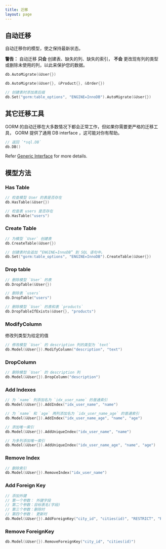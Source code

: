 ```yaml
---
title: 迁移
layout: page
---
```


## 自动迁移

自动迁移你的模型，使之保持最新状态。

**警告：** 自动迁移 **只会** 创建表、缺失的列、缺失的索引， **不会** 更改现有列的类型或删除未使用的列，以此来保护您的数据。

```go
db.AutoMigrate(&User{})

db.AutoMigrate(&User{}, &Product{}, &Order{})

// 创建表时添加表后缀
db.Set("gorm:table_options", "ENGINE=InnoDB").AutoMigrate(&User{})
```

## 其它迁移工具

GORM 的自动迁移在大多数情况下都会正常工作，但如果你需要更严格的迁移工具， GORM 提供了通用 DB interface ，这可能对你有帮助。

```go
// 返回 `*sql.DB`
db.DB()
```

Refer [Generic Interface](generic_interface.html) for more details.

## 模型方法

### Has Table

```go
// 检查模型 User 的表是否存在
db.HasTable(&User{})

// 检查表 users 是否存在
db.HasTable("users")
```

### Create Table

```go
// 为模型 `User` 创建表
db.CreateTable(&User{})

// 创建表时会追加 “ENGINE=InnoDB” 到 SQL 语句中。
db.Set("gorm:table_options", "ENGINE=InnoDB").CreateTable(&User{})
```

### Drop table

```go
// 删除模型 `User` 的表
db.DropTable(&User{})

// 删除表 `users`
db.DropTable("users")

// 删除模型 `User` 的表和表 `products`
db.DropTableIfExists(&User{}, "products")
```

### ModifyColumn

修改列类型为给定的值

```go
// 修改模型 `User` 的 description 列的类型为 `text` 
db.Model(&User{}).ModifyColumn("description", "text")
```

### DropColumn

```go
// 删除模型 `User` 的 description 列
db.Model(&User{}).DropColumn("description")
```

### Add Indexes

```go
// 为 `name` 列添加名为 `idx_user_name` 的普通索引
db.Model(&User{}).AddIndex("idx_user_name", "name")

// 为 `name` 和 `age` 两列添加名为 `idx_user_name_age` 的普通索引
db.Model(&User{}).AddIndex("idx_user_name_age", "name", "age")

// 添加唯一索引
db.Model(&User{}).AddUniqueIndex("idx_user_name", "name")

// 为多列添加唯一索引
db.Model(&User{}).AddUniqueIndex("idx_user_name_age", "name", "age")
```

### Remove Index

```go
// 删除索引
db.Model(&User{}).RemoveIndex("idx_user_name")
```

### Add Foreign Key

```go
// 添加外键
// 第一个参数： 外键字段
// 第二个参数：目标表名(字段)
// 第三个参数：删除时
// 第四个参数： 更新时
db.Model(&User{}).AddForeignKey("city_id", "cities(id)", "RESTRICT", "RESTRICT")
```

### Remove ForeignKey

```go
db.Model(&User{}).RemoveForeignKey("city_id", "cities(id)")
```
